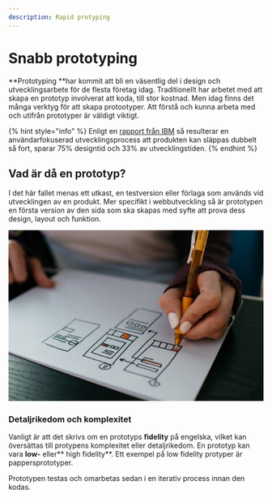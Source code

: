```yaml
---
description: Rapid protyping
---
```


# Snabb prototyping

**Prototyping **har kommit att bli en väsentlig del i design och utvecklingsarbete för de flesta företag idag. Traditionellt har arbetet med att skapa en prototyp involverat att koda, till stor kostnad. Men idag finns det många verktyg för att skapa protootyper. Att förstå och kunna arbeta med och utifrån prototyper är väldigt viktigt.

{% hint style="info" %}
Enligt en [rapport från IBM](https://www.ibm.com/design/thinking/static/Enterprise-Design-Thinking-Report-8ab1e9e1622899654844a5fe1d760ed5.pdf) så resulterar en användarfokuserad utvecklingsprocess att produkten kan släppas dubbelt så fort, sparar 75% designtid och 33% av utvecklingstiden.
{% endhint %}

## Vad är då en prototyp?

I det här fallet menas ett utkast, en testversion eller förlaga som används vid utvecklingen av en produkt. Mer specifikt i webbutveckling så är prototypen en första version av den sida som ska skapas med syfte att prova dess design, layout och funktion.

![Gränssnittsskisser med tänkt flöde.](../.gitbook/assets/kelly-sikkema-gchfxsdcmje-unsplash.jpg)

### Detaljrikedom och komplexitet

Vanligt är att det skrivs om en prototyps **fidelity** på engelska, vilket kan översättas till protypens komplexitet eller detaljrikedom. En prototyp kan vara **low-** eller** high fidelity**. Ett exempel på low fidelity protyper är pappersprototyper.&#x20;

Prototypen testas och omarbetas sedan i en iterativ process innan den kodas.
